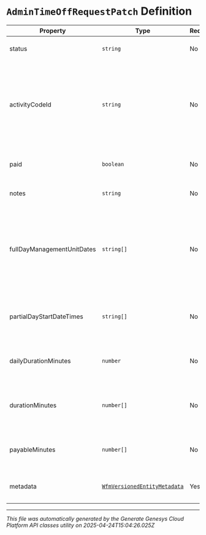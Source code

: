 # `AdminTimeOffRequestPatch` Definition

| Property | Type | Required | Description |
|----------|------|----------|-------------|
| status | `string` | No | The status of this time off request |
| activityCodeId | `string` | No | The ID of the activity code associated with this time off request. Activity code must be of the TimeOff category |
| paid | `boolean` | No | Whether this is a paid time off request |
| notes | `string` | No | Notes about the time off request |
| fullDayManagementUnitDates | `string[]` | No | A set of dates in yyyy-MM-dd format. Should be interpreted in the management unit's configured time zone. |
| partialDayStartDateTimes | `string[]` | No | A set of start date-times in ISO-8601 format for partial day requests. |
| dailyDurationMinutes | `number` | No | The daily duration of this time off request in minutes |
| durationMinutes | `number[]` | No | Daily durations for each day of this time off request in minutes |
| payableMinutes | `number[]` | No | Payable minutes for each day of this time off request |
| metadata | [`WfmVersionedEntityMetadata`](wfmversionedentitymetadata-definition.md) | Yes | Version metadata for the time off request |

---

*This file was automatically generated by the Generate Genesys Cloud Platform API classes utility on 2025-04-24T15:04:26.025Z*